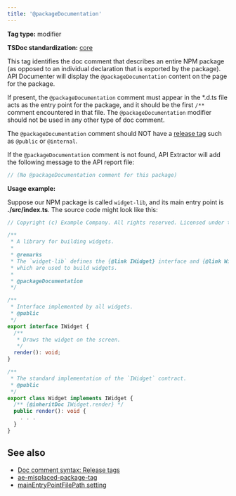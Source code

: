 ```yaml
---
title: '@packageDocumentation'
---
```


**Tag type:** modifier

**TSDoc standardization:** [core](https://github.com/microsoft/tsdoc/blob/master/tsdoc/src/details/Standardization.ts)

This tag identifies the doc comment that describes an entire NPM package (as opposed to an individual declaration
that is exported by the package). API Documenter will display the `@packageDocumentation` content on the page
for the package.

If present, the `@packageDocumentation` comment must appear in the \*.d.ts file acts as the entry point for the package,
and it should be the first `/**` comment encountered in that file. The `@packageDocumentation` modifier should not be
used in any other type of doc comment.

The `@packageDocumentation` comment should NOT have a
[release tag](../tsdoc/doc_comment_syntax.md#release-tags)
such as `@public` or `@internal`.

If the `@packageDocumentation` comment is not found, API Extractor will add the following message to the
API report file:

```ts
// (No @packageDocumentation comment for this package)
```

**Usage example:**

Suppose our NPM package is called `widget-lib`, and its main entry point is **./src/index.ts**.
The source code might look like this:

```ts
// Copyright (c) Example Company. All rights reserved. Licensed under the MIT license.

/**
 * A library for building widgets.
 *
 * @remarks
 * The `widget-lib` defines the {@link IWidget} interface and {@link Widget} class,
 * which are used to build widgets.
 *
 * @packageDocumentation
 */

/**
 * Interface implemented by all widgets.
 * @public
 */
export interface IWidget {
  /**
   * Draws the widget on the screen.
   */
  render(): void;
}

/**
 * The standard implementation of the `IWidget` contract.
 * @public
 */
export class Widget implements IWidget {
  /** {@inheritDoc IWidget.render} */
  public render(): void {
    . . .
  }
}
```

## See also

- [Doc comment syntax: Release tags](../tsdoc/doc_comment_syntax.md#release-tags)
- [ae-misplaced-package-tag](../messages/ae-misplaced-package-tag.md)
- [mainEntryPointFilePath setting](../configs/api-extractor_json.md#mainentrypointfilepath)

